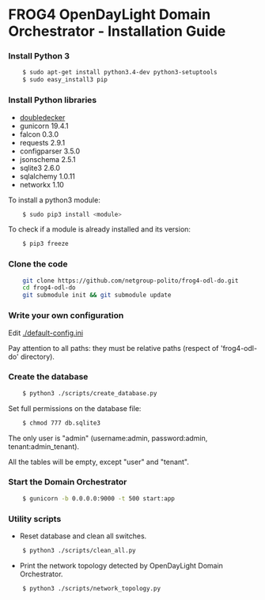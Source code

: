# FROG4 OpenDayLight Domain Orchestrator - Installation Guide

### Install Python 3

```sh
	$ sudo apt-get install python3.4-dev python3-setuptools
	$ sudo easy_install3 pip
```

### Install Python libraries

* [doubledecker](https://github.com/Acreo/DoubleDecker)
* gunicorn 19.4.1
* falcon 0.3.0
* requests 2.9.1
* configparser 3.5.0
* jsonschema 2.5.1
* sqlite3 2.6.0
* sqlalchemy 1.0.11
* networkx 1.10

To install a python3 module:
```sh
	$ sudo pip3 install <module>
```

To check if a module is already installed and its version:
```sh
	$ pip3 freeze
```

### Clone the code

```sh
	git clone https://github.com/netgroup-polito/frog4-odl-do.git
    cd frog4-odl-do
    git submodule init && git submodule update
```

### Write your own configuration

Edit [./default-config.ini](/config/default-config.ini)

Pay attention to all paths: they must be relative paths (respect of 'frog4-odl-do' directory).


### Create the database
```sh
	$ python3 ./scripts/create_database.py
```
Set full permissions on the database file:
```sh
	$ chmod 777 db.sqlite3
```
The only user is "admin" (username:admin, password:admin, tenant:admin_tenant).

All the tables will be empty, except "user" and "tenant".


### Start the Domain Orchestrator
```sh
	$ gunicorn -b 0.0.0.0:9000 -t 500 start:app
```

### Utility scripts

* Reset database and clean all switches.
```sh
	$ python3 ./scripts/clean_all.py
```

* Print the network topology detected by OpenDayLight Domain Orchestrator.
```sh
	$ python3 ./scripts/network_topology.py
```

